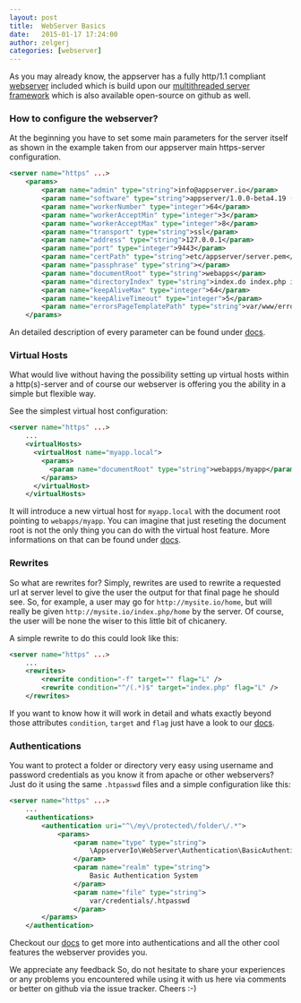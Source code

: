 ```yaml
---
layout: post
title:  WebServer Basics
date:   2015-01-17 17:24:00
author: zelgerj
categories: [webserver]
---
```


As you may already know, the appserver has a fully http/1.1 compliant [webserver](<https://github.com/appserver-io/webserver>)
included which is build upon our [multithreaded server framework](<https://github.com/appserver-io/server>) which
is also available open-source on github as well.

### How to configure the webserver?

At the beginning you have to set some main parameters for the server itself as shown in the example taken from
our appserver main https-server configuration.

```xml
<server name="https" ...>
    <params>
        <param name="admin" type="string">info@appserver.io</param>
        <param name="software" type="string">appserver/1.0.0-beta4.19 (linux) PHP/5.5.19</param>
        <param name="workerNumber" type="integer">64</param>
        <param name="workerAcceptMin" type="integer">3</param>
        <param name="workerAcceptMax" type="integer">8</param>
        <param name="transport" type="string">ssl</param>
        <param name="address" type="string">127.0.0.1</param>
        <param name="port" type="integer">9443</param>
        <param name="certPath" type="string">etc/appserver/server.pem</param>
        <param name="passphrase" type="string"></param>
        <param name="documentRoot" type="string">webapps</param>
        <param name="directoryIndex" type="string">index.do index.php index.html index.htm</param>
        <param name="keepAliveMax" type="integer">64</param>
        <param name="keepAliveTimeout" type="integer">5</param>
        <param name="errorsPageTemplatePath" type="string">var/www/errors/error.phtml</param>
    </params>
```

An detailed description of every parameter can be found under [docs](<{{ "/documentation/http-s-server.html" | prepend: site.baseurl }}>).

### Virtual Hosts

What would live without having the possibility setting up virtual hosts within a http(s)-server and of course our
webserver is offering you the ability in a simple but flexible way.

See the simplest virtual host configuration:

```xml
<server name="https" ...>
    ...
    <virtualHosts>
      <virtualHost name="myapp.local">
        <params>
          <param name="documentRoot" type="string">webapps/myapp</param>
        </params>
      </virtualHost>
    </virtualHosts>
```

It will introduce a new virtual host for `myapp.local` with the document root pointing to `webapps/myapp`. You can
imagine that just reseting the document root is not the only thing you can do with the virtual host feature. More
informations on that can be found under [docs](<{{ "/documentation/http-s-server.html#virtual-hosts" | prepend: site.baseurl }}>).

### Rewrites

So what are rewrites for? Simply, rewrites are used to rewrite a requested url at server level to give the user the
output for that final page he should see. So, for example, a user may go for `http://mysite.io/home`, but will
really be given `http://mysite.io/index.php/home` by the server. Of course, the user will be none the wiser to this
little bit of chicanery.

A simple rewrite to do this could look like this:

```xml
<server name="https" ...>
    ...
    <rewrites>
        <rewrite condition="-f" target="" flag="L" />
        <rewrite condition="^/(.*)$" target="index.php" flag="L" />
    </rewrites>
```

If you want to know how it will work in detail and whats exactly beyond those attributes `condition`, `target` and
`flag` just have a look to our [docs](<{{ "/documentation/http-s-server.html#rewrites" | prepend: site.baseurl }}>).

### Authentications

You want to protect a folder or directory very easy using username and password credentials as you know it from apache
or other webservers? Just do it using the same `.htpasswd` files and a simple configuration like this:

```xml
<server name="https" ...>
    ...
    <authentications>
        <authentication uri="^\/my\/protected\/folder\/.*">
            <params>
                <param name="type" type="string">
                    \AppserverIo\WebServer\Authentication\BasicAuthentication
                </param>
                <param name="realm" type="string">
                    Basic Authentication System
                </param>
                <param name="file" type="string">
                    var/credentials/.htpasswd
                </param>
        </params>
    </authentication>
```

Checkout our [docs](<{{ "/documentation/http-s-server.html#authentications" | prepend: site.baseurl }}>) to get more into
authentications and all the other cool features the webserver provides you.

We appreciate any feedback So, do not hesitate to share your experiences or any problems you encountered while using it
with us here via comments or better on github via the issue tracker. Cheers :-)

